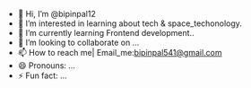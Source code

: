 - 👋 Hi, I’m @bipinpal12
- 👀 I’m interested in learning about tech & space_techonology.
- 🌱 I’m currently learning Frontend development..
- 💞️ I’m looking to collaborate on ...
- 📫 How to reach me| Email_me:bipinpal541@gmail.com
- 😄 Pronouns: ...
- ⚡ Fun fact: ...

<!---
bipinpal12/bipinpal12 is a ✨ special ✨ repository because its `README.md` (this file) appears on your GitHub profile.
You can click the Preview link to take a look at your changes.
--->
